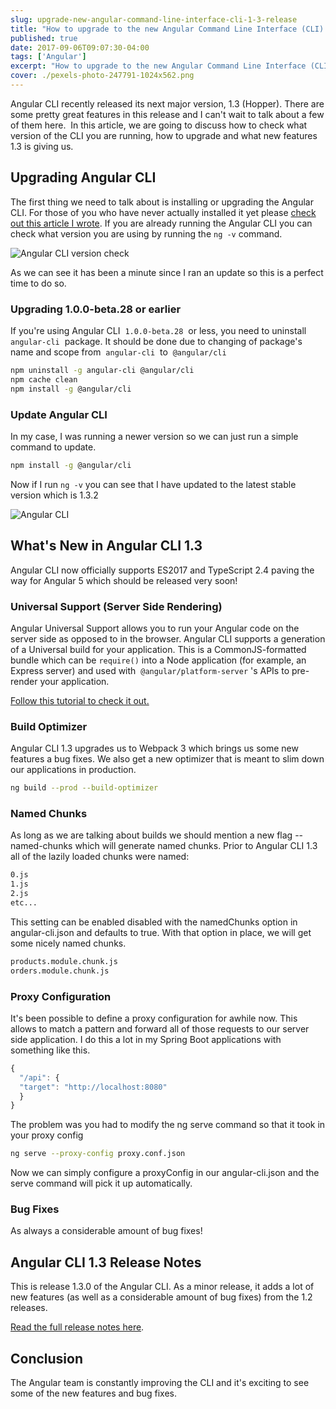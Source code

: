 ```yaml
---
slug: upgrade-new-angular-command-line-interface-cli-1-3-release
title: "How to upgrade to the new Angular Command Line Interface (CLI) 1.3 release"
published: true
date: 2017-09-06T09:07:30-04:00
tags: ['Angular']
excerpt: "How to upgrade to the new Angular Command Line Interface (CLI) 1.3 release"
cover: ./pexels-photo-247791-1024x562.png
---
```


Angular CLI recently released its next major version, 1.3 (Hopper). There are some pretty great features in this release and I can't wait to talk about a few of them here.  In this article, we are going to discuss how to check what version of the CLI you are running, how to upgrade and what new features 1.3 is giving us.

## Upgrading Angular CLI

The first thing we need to talk about is installing or upgrading the Angular CLI. For those of you who have never actually installed it yet please [check out this article I wrote](https://www.danvega.dev/blog/2017/06/05/getting-started-angular-cli). If you are already running the Angular CLI you can check what version you are using by running the `ng -v` command.

![Angular CLI version check](./2017-09-06_08-00-18.png)

As we can see it has been a minute since I ran an update so this is a perfect time to do so.

### Upgrading 1.0.0-beta.28 or earlier

If you're using Angular CLI  `1.0.0-beta.28`  or less, you need to uninstall  `angular-cli`  package. It should be done due to changing of package's name and scope from  `angular-cli`  to  `@angular/cli`

```bash
npm uninstall -g angular-cli @angular/cli
npm cache clean
npm install -g @angular/cli
```

### Update Angular CLI

In my case, I was running a newer version so we can just run a simple command to update.

```bash
npm install -g @angular/cli
```

Now if I run `ng -v` you can see that I have updated to the latest stable version which is 1.3.2

![Angular CLI](./2017-09-06_08-20-29.png)

## What's New in Angular CLI 1.3

Angular CLI now officially supports ES2017 and TypeScript 2.4 paving the way for Angular 5 which should be released very soon!

### Universal Support (Server Side Rendering)

Angular Universal Support allows you to run your Angular code on the server side as opposed to in the browser. Angular CLI supports a generation of a Universal build for your application. This is a CommonJS-formatted bundle which can be `require()` into a Node application (for example, an Express server) and used with  `@angular/platform-server` 's APIs to pre-render your application.

[Follow this tutorial to check it out.](https://github.com/angular/angular-cli/wiki/stories-universal-rendering)

### Build Optimizer

Angular CLI 1.3 upgrades us to Webpack 3 which brings us some new features a bug fixes. We also get a new optimizer that is meant to slim down our applications in production.

```bash
ng build --prod --build-optimizer
```

### Named Chunks

As long as we are talking about builds we should mention a new flag --named-chunks which will generate named chunks. Prior to Angular CLI 1.3 all of the lazily loaded chunks were named:

```bash
0.js
1.js
2.js
etc...
```

This setting can be enabled disabled with the namedChunks option in angular-cli.json and defaults to true. With that option in place, we will get some nicely named chunks.

```bash
products.module.chunk.js
orders.module.chunk.js
```

### Proxy Configuration

It's been possible to define a proxy configuration for awhile now. This allows to match a pattern and forward all of those requests to our server side application. I do this a lot in my Spring Boot applications with something like this.

```javascript
{
  "/api": {
  "target": "http://localhost:8080"
  }
}
```

The problem was you had to modify the ng serve command so that it took in your proxy config

```bash
ng serve --proxy-config proxy.conf.json
```

Now we can simply configure a proxyConfig in our angular-cli.json and the serve command will pick it up automatically.

### Bug Fixes

As always a considerable amount of bug fixes!

## Angular CLI 1.3 Release Notes

This is release 1.3.0 of the Angular CLI. As a minor release, it adds a lot of new features (as well as a considerable amount of bug fixes) from the 1.2 releases. 

[Read the full release notes here](https://github.com/angular/angular-cli/releases/tag/v1.3.0).

## Conclusion

The Angular team is constantly improving the CLI and it's exciting to see some of the new features and bug fixes.
